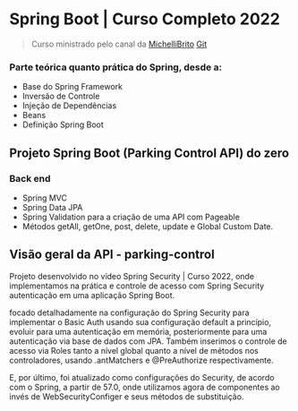 # Spring Boot | Curso Completo 2022 
> Curso ministrado pelo canal da [MichelliBrito](https://www.youtube.com/watch?v=LXRU-Z36GEU&t=6406s) [Git](https://github.com/MichelliBrito)
### Parte teórica quanto prática do Spring, desde a:
- Base do Spring Framework
- Inversão de Controle
- Injeção de Dependências
- Beans
- Definição Spring Boot
## Projeto Spring Boot (Parking Control API) do zero
### Back end
- Spring MVC
- Spring Data JPA 
- Spring Validation para a criação de uma API com Pageable
- Métodos getAll, getOne, post, delete, update e Global Custom Date.
## Visão geral da API - parking-control
Projeto desenvolvido no vídeo Spring Security | Curso 2022, onde implementamos na prática e controle de acesso com Spring Security autenticação em uma aplicação Spring Boot.

focado detalhadamente na configuração do Spring Security para implementar o Basic Auth usando sua configuração default a princípio, evoluir para uma autenticação em memória, posteriormente para uma autenticação via base de dados com JPA. Também inserimos o controle de acesso via Roles tanto a nível global quanto a nível de métodos nos controladores, usando .antMatchers e  @PreAuthorize respectivamente.

E, por último, foi atualizado como configurações do Security, de acordo com o Spring, a partir de 57.0, onde utilizamos agora de componentes ao invés de WebSecurityConfiger e seus métodos de substituição.
